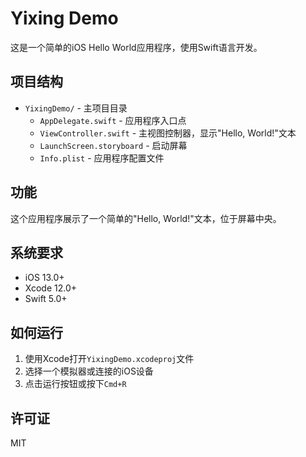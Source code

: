 # Yixing Demo

这是一个简单的iOS Hello World应用程序，使用Swift语言开发。

## 项目结构

- `YixingDemo/` - 主项目目录
  - `AppDelegate.swift` - 应用程序入口点
  - `ViewController.swift` - 主视图控制器，显示"Hello, World!"文本
  - `LaunchScreen.storyboard` - 启动屏幕
  - `Info.plist` - 应用程序配置文件

## 功能

这个应用程序展示了一个简单的"Hello, World!"文本，位于屏幕中央。

## 系统要求

- iOS 13.0+
- Xcode 12.0+
- Swift 5.0+

## 如何运行

1. 使用Xcode打开`YixingDemo.xcodeproj`文件
2. 选择一个模拟器或连接的iOS设备
3. 点击运行按钮或按下`Cmd+R`

## 许可证

MIT